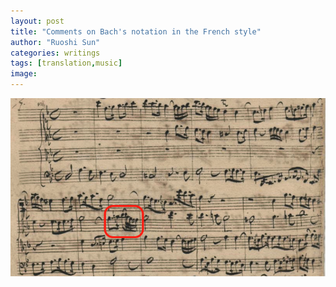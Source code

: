 ```yaml
---
layout: post
title: "Comments on Bach's notation in the French style"
author: "Ruoshi Sun"
categories: writings
tags: [translation,music]
image:
---
```


![Test](ContrapunctusVI.png)
